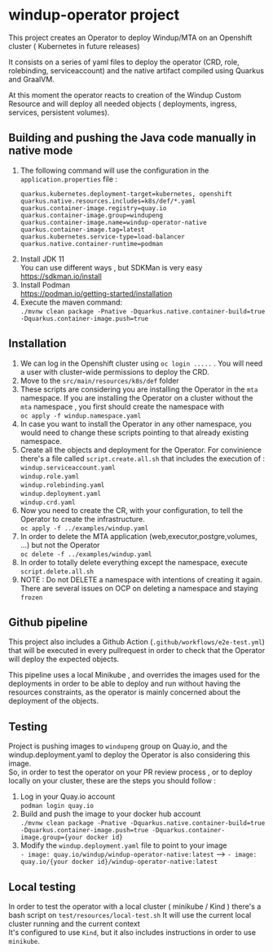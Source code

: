 # windup-operator project
This project creates an Operator to deploy Windup/MTA on an Openshift cluster ( Kubernetes in future releases)

It consists on a series of yaml files to deploy the operator (CRD, role, rolebinding, serviceaccount) and the native artifact compiled using Quarkus and GraalVM.

At this moment the operator reacts to creation of the Windup Custom Resource and will deploy all needed objects ( deployments, ingress, services, persistent volumes).

## Building and pushing the Java code manually in native mode
1. The following command will use the configuration in the `application.properties` file :  
    ```
    quarkus.kubernetes.deployment-target=kubernetes, openshift
    quarkus.native.resources.includes=k8s/def/*.yaml
    quarkus.container-image.registry=quay.io
    quarkus.container-image.group=windupeng
    quarkus.container-image.name=windup-operator-native
    quarkus.container-image.tag=latest
    quarkus.kubernetes.service-type=load-balancer
    quarkus.native.container-runtime=podman
    ```
1. Install JDK 11  
You can use different ways , but SDKMan is very easy https://sdkman.io/install
1. Install Podman  
https://podman.io/getting-started/installation
2. Execute the maven command:  
`./mvnw clean package -Pnative -Dquarkus.native.container-build=true -Dquarkus.container-image.push=true`

## Installation
1. We can log in the Openshift cluster using `oc login .....` . You will need a user with cluster-wide permissions to deploy the CRD.
1. Move to the `src/main/resources/k8s/def` folder
1. These scripts are considering you are installing the Operator in the `mta` namespace.
   If you are installing the Operator on a cluster without the `mta` namespace , you first should create the namespace with  
  `oc apply -f windup.namespace.yaml`
2. In case you want to install the Operator in any other namespace, you would need to change these scripts pointing to that already existing namespace.
3. Create all the objects and deployment for the Operator. For convinience there's a file called `script.create.all.sh` that includes the execution of :  
  `windup.serviceaccount.yaml`  
  `windup.role.yaml`  
  `windup.rolebinding.yaml`  
  `windup.deployment.yaml`  
  `windup.crd.yaml`
1. Now you need to create the CR, with your configuration, to tell the Operator to create the infrastructure.  
`oc apply -f ../examples/windup.yaml`
1. In order to delete the MTA application (web,executor,postgre,volumes, ...) but not the Operator  
`oc delete -f ../examples/windup.yaml`
1. In order to totally delete everything except the namespace, execute `script.delete.all.sh`  
2. NOTE : Do not DELETE a namespace with intentions of creating it again. There are several issues on OCP on deleting a namespace and staying `frozen`


## Github pipeline
This project also includes a Github Action (`.github/workflows/e2e-test.yml`) that will be executed in every pullrequest in order to check that the Operator will deploy the expected objects.

This pipeline uses a local Minikube , and overrides the images used for the deployments in order to be able to deploy and run without having the resources constraints, as the operator is mainly concerned about the deployment of the objects.

## Testing
Project is pushing images to `windupeng` group on Quay.io, and the windup.deployment.yaml to deploy the Operator is also considering this image.  
So, in order to test the operator on your PR review process , or to deploy locally on your cluster, these are the steps you should follow :
1. Log in your Quay.io account  
`podman login quay.io`
1. Build and push the image to your docker hub account  
`./mvnw clean package -Pnative -Dquarkus.native.container-build=true -Dquarkus.container-image.push=true -Dquarkus.container-image.group={your docker id}`
1. Modify the `windup.deployment.yaml` file to point to your image  
`- image: quay.io/windup/windup-operator-native:latest` --> `- image: quay.io/{your docker id}/windup-operator-native:latest`

## Local testing
In order to test the operator with a local cluster ( minikube / Kind ) there's a bash script on `test/resources/local-test.sh`
It will use the current local cluster running and the current context  
It's configured to use `Kind`, but it also includes instructions in order to use `minikube`.




